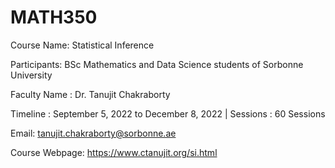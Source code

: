 # MATH350
Course Name: Statistical Inference 

Participants: BSc Mathematics and Data Science students of Sorbonne University 

Faculty Name : Dr. Tanujit Chakraborty 

Timeline : September 5, 2022 to December 8, 2022   |  Sessions : 60 Sessions 

Email: tanujit.chakraborty@sorbonne.ae 

Course Webpage: https://www.ctanujit.org/si.html

